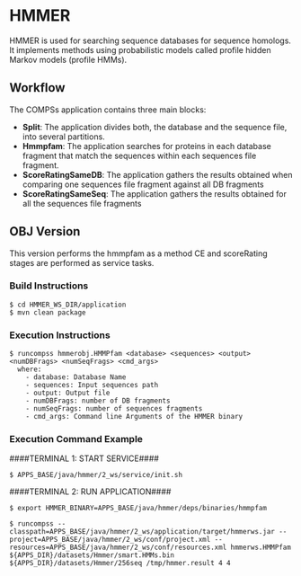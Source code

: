 # HMMER
HMMER is used for searching sequence databases for sequence homologs. It implements methods using probabilistic models called profile hidden Markov models (profile HMMs).

## Workflow
The COMPSs application contains three main blocks:
  *  **Split**: The application divides both, the database and the sequence file, into several partitions.
  *  **Hmmpfam**: The application searches for proteins in each database fragment that match the sequences within each sequences file fragment.  
  *  **ScoreRatingSameDB**: The application gathers the results obtained when comparing one sequences file fragment against all DB fragments 
  *  **ScoreRatingSameSeq**: The application gathers the results obtained for all the sequences file fragments

## OBJ Version
This version performs the hmmpfam as a method CE and scoreRating stages are performed as service tasks.

### Build Instructions ###
```
$ cd HMMER_WS_DIR/application
$ mvn clean package
```

### Execution Instructions ###
```
$ runcompss hmmerobj.HMMPfam <database> <sequences> <output> <numDBFrags> <numSeqFrags> <cmd_args>
  where:
    - database: Database Name
    - sequences: Input sequences path
    - output: Output file
    - numDBFrags: number of DB fragments
    - numSeqFrags: number of sequences fragments
    - cmd_args: Command line Arguments of the HMMER binary
``` 
### Execution Command Example ###
####TERMINAL 1: START SERVICE####
```
$ APPS_BASE/java/hmmer/2_ws/service/init.sh
```
####TERMINAL 2: RUN APPLICATION####
```
$ export HMMER_BINARY=APPS_BASE/java/hmmer/deps/binaries/hmmpfam

$ runcompss --classpath=APPS_BASE/java/hmmer/2_ws/application/target/hmmerws.jar --project=APPS_BASE/java/hmmer/2_ws/conf/project.xml --resources=APPS_BASE/java/hmmer/2_ws/conf/resources.xml hmmerws.HMMPfam  ${APPS_DIR}/datasets/Hmmer/smart.HMMs.bin ${APPS_DIR}/datasets/Hmmer/256seq /tmp/hmmer.result 4 4
```






